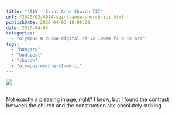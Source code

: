 ```yaml
---
title: "4915 - Saint Anne Church III"
url: /2020/03/4914-saint-anne-church-iii.html
publishDate: 2020-04-03 18:00:00
date: 2020-04-03
categories: 
  - "olympus-m-zuiko-digital-ed-12-100mm-f4-0-is-pro"
tags: 
  - "hungary"
  - "budapest"
  - "church"
  - "olympus-om-d-e-m1-mk-ii"
---
```

<div class="container">
<div class="center"><a target="_blank" href="https://d25zfm9zpd7gm5.cloudfront.net/1200x1200/2018/20180520_163037_lr.jpg"><img class="webfeedsFeaturedVisual" src="https://d25zfm9zpd7gm5.cloudfront.net/0600x0600/2018/20180520_163037_lr.jpg" /></a></div>
</div>
<br />

Not exactly a pleasing image, right? I know, but I found the
contrast between the church and the construction site absolutely
striking.